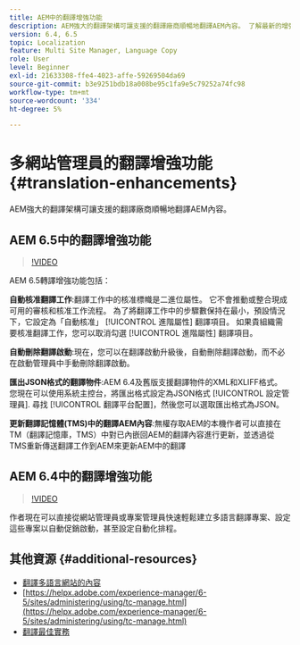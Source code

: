 ```yaml
---
title: AEM中的翻譯增強功能
description: AEM強大的翻譯架構可讓支援的翻譯廠商順暢地翻譯AEM內容。 了解最新的增強功能。
version: 6.4, 6.5
topic: Localization
feature: Multi Site Manager, Language Copy
role: User
level: Beginner
exl-id: 21633308-ffe4-4023-affe-59269504da69
source-git-commit: b3e9251bdb18a008be95c1fa9e5c79252a74fc98
workflow-type: tm+mt
source-wordcount: '334'
ht-degree: 5%

---
```


# 多網站管理員的翻譯增強功能 {#translation-enhancements}

AEM強大的翻譯架構可讓支援的翻譯廠商順暢地翻譯AEM內容。

## AEM 6.5中的翻譯增強功能

>[!VIDEO](https://video.tv.adobe.com/v/27405?quality=12&learn=on)

AEM 6.5轉譯增強功能包括：

**自動核准翻譯工作**:翻譯工作中的核准標幟是二進位屬性。 它不會推動或整合現成可用的審核和核准工作流程。 為了將翻譯工作中的步驟數保持在最小，預設情況下，它設定為「自動核准」 [!UICONTROL 進階屬性] 翻譯項目。 如果貴組織需要核准翻譯工作，您可以取消勾選 [!UICONTROL 進階屬性] 翻譯項目。

**自動刪除翻譯啟動**:現在，您可以在翻譯啟動升級後，自動刪除翻譯啟動，而不必在啟動管理員中手動刪除翻譯啟動。

**匯出JSON格式的翻譯物件**:AEM 6.4及舊版支援翻譯物件的XML和XLIFF格式。 您現在可以使用系統主控台，將匯出格式設定為JSON格式 [!UICONTROL 設定管理員]. 尋找 [!UICONTROL 翻譯平台配置]，然後您可以選取匯出格式為JSON。

**更新翻譯記憶體(TMS)中的翻譯AEM內容**:無權存取AEM的本機作者可以直接在TM（翻譯記憶庫，TMS）中對已內嵌回AEM的翻譯內容進行更新，並透過從TMS重新傳送翻譯工作到AEM來更新AEM中的翻譯

## AEM 6.4中的翻譯增強功能

>[!VIDEO](https://video.tv.adobe.com/v/21309?quality=12&learn=on)

作者現在可以直接從網站管理員或專案管理員快速輕鬆建立多語言翻譯專案、設定這些專案以自動促銷啟動，甚至設定自動化排程。

## 其他資源 {#additional-resources}

* [翻譯多語言網站的內容](https://helpx.adobe.com/tw/experience-manager/6-5/sites/administering/using/translation.html)
* [https://helpx.adobe.com/experience-manager/6-5/sites/administering/using/tc-manage.html](https://helpx.adobe.com/experience-manager/6-5/sites/administering/using/tc-manage.html)
* [翻譯最佳實務](https://helpx.adobe.com/experience-manager/6-5/sites/administering/using/tc-bp.html)
